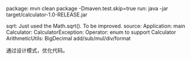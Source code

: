 package: 
	mvn clean package -Dmaven.test.skip=true
run:
	java -jar target/calculator-1.0-RELEASE.jar

sqrt:  Just used the Math.sqrt(). 
		To be improved.
source:
    Application: main
    Calculator:
    CalculatorException:
    Operator: enum to support Calculator
    ArithmeticUtils: BigDecimal add/sub/mul/div/format


通过设计模式，优化代码。
